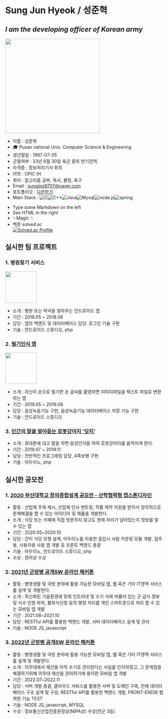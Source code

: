# Sung Jun Hyeok / 성준혁
## _I am the developing officer of Korean army_

<img width="300" height="300" src="https://user-images.githubusercontent.com/45208189/158298616-1aa08c48-3c81-416f-9151-3196ac0ac4ac.jpg"/>

* 이름 : 성준혁
* 🎓 Pusan national Univ. Computer Science & Engineering  
* 생년월일 : 1997-07-05  
* 군필여부 : 23년 6월 30일 육군 중위 만기전역.  
* 자격증 : 정보처리기사 취득  
* 어학 : OPIC IH    
* 취미 : 알고리즘 공부, 독서, 볼링, 축구  
* Email : sungjjss9707@naver.com
* 포트폴리오 : [다운받기](https://github.com/sungjjss9707/sungjjss9707/blob/main/%ED%8F%AC%ED%8A%B8%ED%8F%B4%EB%A6%AC%EC%98%A4.pdf)     
* Main Stack :
![C](https://img.shields.io/badge/c-%2300599C.svg?style=for-the-badge&logo=c&logoColor=white)![C++](https://img.shields.io/badge/c++-%2391299C.svg?style=for-the-badge&logo=c%2B%2B&logoColor=white)![Java](https://img.shields.io/badge/java-%23ED8B00.svg?style=for-the-badge&logo=java&logoColor=white)![Mysql](https://img.shields.io/badge/mysql-4479A1?style=for-the-badge&logo=mysql&logoColor=white)![node.js](https://img.shields.io/badge/node.js-339933?style=for-the-badge&logo=Node.js&logoColor=white)![spring](https://img.shields.io/badge/spring-6DB33F?style=for-the-badge&logo=spring&logoColor=white)
- Type some Markdown on the left
- See HTML in the right
- ✨Magic ✨
- 백준 solved.ac<br/>
[![Solved.ac Profile](http://mazassumnida.wtf/api/generate_badge?boj=sungjjhh9707)](https://solved.ac/sungjjhh9707)
  
  
   
   
## 실시한 팀 프로젝트
### 1. 병원찾기 서비스   
<img wwidth="100" height="100" src="https://user-images.githubusercontent.com/45208189/158307254-76d2bee2-6d1c-4f6c-9b4a-4e16891604f0.png"/>

*   소개 : 병원 또는 약국을 찾아주는 안드로이드 앱    
*   기간 : 2018.05 ~ 2018.08   
*   담당 : 앱의 백엔드 및 데이터베이스 담당. 로그인 기술 구현   
*   기술 : 안드로이드 스튜디오, php   


### 2. [필기인식 앱](https://github.com/pnu-002-team03)   
<img wwidth="100" height="100" src="https://user-images.githubusercontent.com/45208189/158312771-36d078fa-049a-4181-95a9-e1b21ade6394.png"/>

* 소개 : 자신이 손으로 필기한 손 글씨를 촬영하면 이미지파일을 텍스트 파일로 변환하는 앱   
* 기간 : 2019.05 ~ 2019.08   
* 담당 : 음성녹음기능 구현, 음성녹음기능 데이터베이스 저장 기능 구현   
* 기술 : 안드로이드 스튜디오  


### 3. [인간의 말을 알아듣는 로봇강아지 '닷지'](https://github.com/sungjjss9707/ROBOT_PET)   

* 소개 : 휴대폰에 대고 말을 하면 음성인식을 하여 로봇강아지를 움직이게 한다.   
* 기간 : 2019.07 ~ 2019.11   
* 담당 : 전반적인 프로그래밍 담당, 4족보행 구현   
* 기술 : 아두이노, php  

## 실시한 공모전

### 1. [2020 부산대학교 창의종합설계 공모전 - 산학협력형 캡스톤디자인](https://github.com/sungjjss9707/Jean)     
* 활동 : 산업체 주제 제시, 산업체 인사 멘토링, 작품 제작 지원을 받아서 창의적으로 문제해결을 할 수 있는 아이디어 및 제품을 개발한다.   
* 소개 : 식당 또는 카페에 직접 방문하지 않고도 현재 자리가 남아있는지 정보를 알 수 있는 앱   
* 기간 : 2020.05~2020.10   
* 담당 : 간이 식당 모형 설계, 아두이노를 이용한 출입시 사람 카운팅 모듈 개발, 점주용, 사용자용 사용 앱 개발 등 프론트 백엔드 총괄   
* 기술 : 아두이노, 안드로이드 스튜디오, php  
* 수상 : 장려상 수상   

### 2. [2021년 군장병 공개SW 온라인 해커톤](https://github.com/sungjjss9707/APP_AI_MMIS_teamMMIS)     
* 활동 : 병영생활 및 국방 분야에 활용 가능한 모바일 앱, 웹 혹은 기타 IT영역 서비스를 설계 및 개발한다.    
* 소개 : 최신화된 기술환경에 맞춰 인트라넷 및 수기 식에 머물러 있는 군 급식 정보 및 식수 인원 파악, 불취식신청 등의 행정 처리를 개인 스마트폰으로 처리 할 수 있는 모바일 앱 개발   
* 기간 : 2021.08~2021.10   
* 담당 : RESTful API를 활용한 백엔드 개발, 서버 데이터베이스 설계 및 관리   
* 기술 : NODE JS, javascript  

### 3. [2022년 군장병 공개SW 온라인 해커톤](https://github.com/sungjjss9707/APP_Seusuro_AutoMedic)     
* 활동 : 병영생활 및 국방 분야에 활용 가능한 모바일 앱, 웹 혹은 기타 IT영역 서비스를 설계 및 개발한다.    
* 소개 : 의무대에서 재산을 아직 수기로 관리한다는 사실을 인지하였고, 그 문제점을 해결하기위해 의무대 재산을 관리하기에 용이한 모바일 앱 개발   
* 기간 : 2022.07~2022.11   
* 담당 : 서버 개발 총괄, 클라우드 서비스를 활용한 서버 및 도메인 구축, 전체 데이터베이스 구조 설계 및 구성, RESTful API를 활용한 백엔드 개발, FRONT-END와 협력한 기능 TEST   
* 기술 : NODE JS, javascript, MYSQL
* 수상 : 정보통신산업진흥원장상(NIPA상) 수상(전군 3등)

